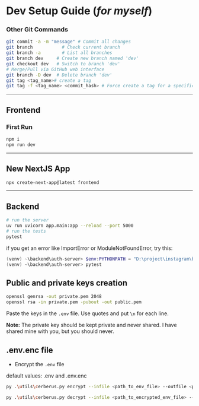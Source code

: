 # Dev Setup Guide (_for myself_)

### Other Git Commands

```bash
git commit -a -m "message" # Commit all changes
git branch           # Check current branch
git branch -a        # List all branches
git branch dev     # Create new branch named 'dev'
git checkout dev   # Switch to branch 'dev'
# Merge/Pull via GitHub web interface
git branch -D dev  # Delete branch 'dev'
git tag <tag_name># create a tag
git tag -f <tag_name> <commit_hash> # Force create a tag for a specific commit
```

---

## Frontend

### First Run

```bash
npm i
npm run dev
```

---

## New NextJS App

```bash
npx create-next-app@latest frontend
```

---

## Backend

```bash
# run the server
uv run uvicorn app.main:app --reload --port 5000
# run the tests
pytest
```

if you get an error like ImportError or ModuleNotFoundError, try this:

```powershell
(venv) ~\backend\auth-server> $env:PYTHONPATH = "D:\project\instagram\backend\auth-server"
(venv) ~\backend\auth-server> pytest
```

## Public and private keys creation

```bash
openssl genrsa -out private.pem 2048
openssl rsa -in private.pem -pubout -out public.pem
```

Paste the keys in the `.env` file. Use quotes and put `\n` for each line.

**Note:** The private key should be kept private and never shared.
I have shared mine with you, but you should never.

## .env.enc file

- Encrypt the `.env` file

default values: .env and .env.enc

```bash
py .\utils\cerberus.py encrypt --infile <path_to_env_file> --outfile <path_to_encrypted_env_file>
```

```bash
py .\utils\cerberus.py decrypt --infile <path_to_encrypted_env_file> --outfile <path_to_env_file>
```

